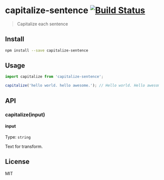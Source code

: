 # capitalize-sentence [![Build Status][travis-image]][travis-url]

> Capitalize each sentence

## Install

```sh
npm install --save capitalize-sentence
```

## Usage

```js
import capitalize from 'capitalize-sentence';

capitalize('hello world. hello awesome.'); // Hello world. Hello awesome.
```

## API

### capitalize(input)

#### input

Type: `string`

Text for transform.

## License

MIT

[travis-url]: https://travis-ci.org/andrepolischuk/capitalize-sentence
[travis-image]: https://travis-ci.org/andrepolischuk/capitalize-sentence.svg?branch=master
